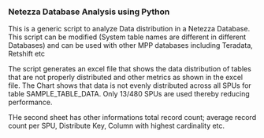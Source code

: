 ### Netezza Database Analysis using Python
This is a generic script to analyze Data distribution in a Netezza Database. 
This script can be modified (System table names are different in different Databases) and can be used with other MPP databases including Teradata, Retshift etc

The script generates an excel file that shows the data distribution of tables that are not properly distributed and other metrics as shown in the excel file.
The Chart shows that data is not evenly distributed across all SPUs for table SAMPLE_TABLE_DATA. Only 13/480 SPUs are used thereby reducing performance.

THe second sheet has other informations total record count; average record count per SPU, Distribute Key, Column with highest cardinality etc.



